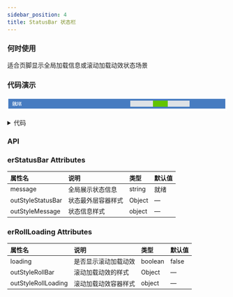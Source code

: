 ```yaml
---
sidebar_position: 4
title: StatusBar 状态栏
---
```


### 何时使用
适合页脚显示全局加载信息或滚动加载动效状态场景
### 代码演示
![statusBar demo](../../../static/img/statusBar.png)
<details>
  <summary>代码</summary>
  ```html
  <template>
     <erStatusBar>
      <erRollLoading :loading="true" :outStyleRollLoading="{'margin-right': '80px'}" />
    </erStatusBar>
  </template>
  ```
</details>

### API
### erStatusBar Attributes
|属性名|说明|类型|默认值|
|:------|:------|:------|:------|
|message|全局展示状态信息|string|就绪|
|outStyleStatusBar|状态最外层容器样式|Object|—|
|outStyleMessage|状态信息样式|object|—|

### erRollLoading Attributes
|属性名|说明|类型|默认值|
|:------|:------|:------|:------|
|loading|是否显示滚动加载动效|boolean|false|
|outStyleRollBar|滚动加载动效的样式|Object|—|
|outStyleRollLoading|滚动加载动效容器样式|object|—|